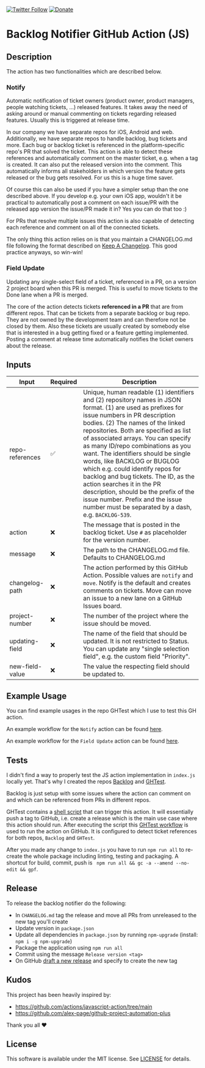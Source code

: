 [![Twitter Follow](https://img.shields.io/badge/follow-%40blackjacx-1DA1F2?logo=twitter&style=for-the-badge)](https://twitter.com/intent/follow?original_referer=https%3A%2F%2Fgithub.com%2Fblackjacx&screen_name=Blackjacxxx)
[![Donate](https://img.shields.io/badge/Donate-PayPal-blue.svg?logo=paypal&style=for-the-badge)](https://www.paypal.me/STHEROLD)

# Backlog Notifier GitHub Action (JS)

## Description

The action has two functionalities which are described below.

### Notify

Automatic notification of ticket owners (product owner, product managers, people watching tickets, ...) released features. It takes away the need of asking around or manual commenting on tickets regarding released features. Usually this is triggered at release time.

In our company we have separate repos for iOS, Android and web. Additionally, we have separate repos to handle backlog, bug tickets and more. Each bug or backlog ticket is referenced in the platform-specific repo's PR that solved the ticket. This action is able to detect these references and automatically comment on the master ticket, e.g. when a tag is created. It can also put the released version into the comment. This automatically informs all stakeholders in which version the feature gets released or the bug gets resolved. For us this is a huge time saver. 

Of course this can also be used if you have a simpler setup than the one described above. If you develop e.g. your own iOS app, wouldn't it be practical to automatically post a comment on each issue/PR with the released app version the issue/PR made it in? Yes you can do that too :)

For PRs that resolve multiple issues this action is also capable of detecting each reference and comment on all of the connected tickets.

The only thing this action relies on is that you maintain a CHANGELOG.md file following the format described on [Keep A Changelog](https://keepachangelog.com/). This good practice anyways, so win-win!

### Field Update

Updating any single-select field of a ticket, referenced in a PR, on a version 2 project board when this PR is merged. This is useful to move tickets to the Done lane when a PR is merged. 

The core of the action detects tickets **referenced in a PR** that are from different repos. That can be tickets from a separate backlog or bug repo. They are not owned by the development team and can therefore not be closed by them. Also these tickets are usually created by somebody else that is interested in a bug getting fixed or a feature getting implemented. Posting a comment at release time automatically notifies the ticket owners about the release.

## Inputs

| Input           | Required | Description                                                                                                                                                                                                                                                                                                                                                                                                                                                                                                                                                                                                           |
| --------------- | -------- | --------------------------------------------------------------------------------------------------------------------------------------------------------------------------------------------------------------------------------------------------------------------------------------------------------------------------------------------------------------------------------------------------------------------------------------------------------------------------------------------------------------------------------------------------------------------------------------------------------------------- |
| repo-references | ✅       | Unique, human readable (1) identifiers and (2) repository names in JSON format. (1) are used as prefixes for issue numbers in PR description bodies. (2) The names of the linked repositories. Both are specified as list of associated arrays. You can specify as many ID/repo combinations as you want. The identifiers should be single words, like BACKLOG or BUGLOG which e.g. could identify repos for backlog and bug tickets. The ID, as the action searches it in the PR description, should be the prefix of the issue number. Prefix and the issue number must be separated by a dash, e.g. `BACKLOG-539`. |
| action          | ❌       | The message that is posted in the backlog ticket. Use `#` as placeholder for the version number.                                                                                                                                                                                                                                                                                                                                                                                                                                                                                                                      |
| message         | ❌       | The path to the CHANGELOG.md file. Defaults to CHANGELOG.md                                                                                                                                                                                                                                                                                                                                                                                                                                                                                                                                                           |
| changelog-path  | ❌       | The action performed by this GitHub Action. Possible values are `notify` and `move`. Notify is the default and creates comments on tickets. Move can move an issue to a new lane on a GitHub Issues board.                                                                                                                                                                                                                                                                                                                                                                                                            |
| project-number  | ❌       | The number of the project where the issue should be moved.                                                                                                                                                                                                                                                                                                                                                                                                                                                                                                                                                            |
| updating-field  | ❌       | The name of the field that should be updated. It is not restricted to Status. You can update any "single selection field", e.g. the custom field "Priority".                                                                                                                                                                                                                                                                                                                                                                                                                                                          | 
| new-field-value | ❌       | The value the respecting field should be updated to.                                                                                                                                                                                                                                                                                                                                                                                                                                                                                                                                                                  |

## Example Usage

You can find example usages in the repo GHTest which I use to test this GH action.

An example workflow for the `Notify` action can be found [here](https://github.com/Blackjacx/ghtest/blob/develop/.github/workflows/backlog-notifier.yml).

An example workflow for the `Field Update` action can be found [here](https://github.com/Blackjacx/ghtest/blob/develop/.github/workflows/move-referenced-issue-on-pr-merge.yml).

## Tests

I didn't find a way to properly test the JS action implementation in `index.js` locally yet. That's why I created the repos [Backlog](https://github.com/Blackjacx/backlog) and [GHTest](https://github.com/Blackjacx/ghtest). 

Backlog is just setup with some issues where the action can comment on and which can be referenced from PRs in different repos.

GHTest contains a [shell script](https://github.com/Blackjacx/ghtest/blob/develop/trigger-backlog-notifier.sh) that can trigger this action. It will essentially push a tag to GitHub, i.e. create a release which is the main use case where this action should run. After executing the script this [GHTest workflow](https://github.com/Blackjacx/ghtest/blob/develop/.github/workflows/backlog-notifier.yml) is used to run the action on GitHub. It is configured to detect ticket references for both repos, `Backlog` and `GHTest`.

After you made any change to `index.js` you have to run `npm run all` to re-create the whole package including linting, testing and packaging. A shortcut for build, commit, push is ` npm run all && gc -a --amend --no-edit && gpf`.

## Release

To release the backlog notifier do the following:
- In `CHANGELOG.md` tag the release and move all PRs from unreleased to the new tag you'll create
- Update version in `package.json`
- Update all dependencies in `package.json` by running `npm-upgrade` (install: `npm i -g npm-upgrade`)
- Package the application using `npm run all`
- Commit using the message `Release version <tag>`
- On GitHub [draft a new release](https://github.com/Blackjacx/backlog-notifier/releases/new) and specify to create the new tag

## Kudos

This project has been heavily inspired by:
- https://github.com/actions/javascript-action/tree/main
- https://github.com/alex-page/github-project-automation-plus

Thank you all ❤️

## License

This software is available under the MIT license. See [LICENSE](LICENSE) for details.
